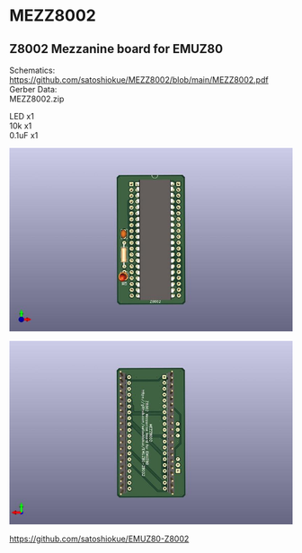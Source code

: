 # MEZZ8002
## Z8002 Mezzanine board for EMUZ80  
Schematics:  
https://github.com/satoshiokue/MEZZ8002/blob/main/MEZZ8002.pdf  
Gerber Data:  
MEZZ8002.zip  

LED x1  
10k x1  
0.1uF x1  

![MEZZ8002 PCB TOP](https://github.com/satoshiokue/MEZZ8002/blob/main/MEZZ8002top.jpg)  
  
![MEZZ8002 PCB BOTTOM](https://github.com/satoshiokue/MEZZ8002/blob/main/MEZZ8002bottom.jpg)  

https://github.com/satoshiokue/EMUZ80-Z8002

